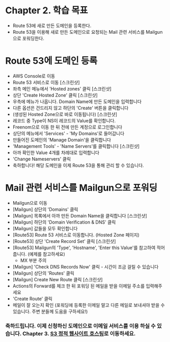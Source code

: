 # Chapter 2. 학습 목표
- Route 53에 새로 만든 도메인을 등록한다.
- Route 53을 이용해 새로 만든 도메인으로 요청되는 Mail 관련 서비스를 Mailgun으로 포워딩한다.

# Route 53에 도메인 등록
- AWS Console로 이동
- Route 53 서비스로 이동
[스크린샷]
- 좌측 메인 메뉴에서 'Hosted zones' 클릭
[스크린샷]
- 상단 'Create Hosted Zone' 클릭
[스크린샷]
- 우측에 메뉴가 나옵니다. Domain Name에 만든 도메인을 입력합니다
- 다른 옵션은 건드리지 않고 하단의 'Create' 버튼을 클릭합니다
- (생성된 Hosted Zone으로 바로 이동됩니다)
[스크린샷]
- 레코드 중 Type이 NS이 레코드의 Value를 확인합니다.
- Freenom으로 이동 한 뒤 전에 만든 계정으로 로그인합니다
- 상단의 메뉴에서 'Services' - 'My Domains'로 들어갑니다
- 만들어진 도메인의 'Manage Domain'을 클릭합니다
- 'Management Tools' - 'Name Servers'를 클릭합니다
[스크린샷]
- 아까 확인한 Value 4개를 차례대로 입력합니다
- 'Change Nameservers' 클릭
- 축하합니다! 해당 도메인을 이제 Route 53을 통해 관리 할 수 있습니다.

# Mail 관련 서비스를 Mailgun으로 포워딩
- Mailgun으로 이동
- [Mailgun] 상단의 'Domains' 클릭
- [Mailgun] 목록에서 아까 만든 Domain Name을 클릭합니다
[스크린샷]
- [Mailgun] 하단의 'Domain Verification & DNS' 클릭
- [Mailgun] 값들을 모두 확인합니다
- [Route53] Route 53 서비스로 이동합니다. (Hosted Zone 페이지)
- [Route53] 상단 'Create Record Set' 클릭
[스크린샷]
- [Route53] Mailgun의 'Type', 'Hostname', 'Enter this Value'를 참고하여 적어줍니다. (예제를 참고하세요)
	- MX 부분 주의
- [Mailgun] 'Check DNS Records Now' 클릭 - 시간이 조금 걸릴 수 있습니다
- [Mailgun] 상단의 'Routes' 클릭
- [Mailgun] Create New Route 클릭
[스크린샷]
- Actions의 Forward를 체크 한 뒤 포워딩 된 메일을 받을 이메일 주소를 입력해주세요
- 'Create Route' 클릭
- 메일이 잘 오는지 확인 (포워딩에 등록한 이메일 말고 다른 메일로 보내셔야 받을 수 있습니다. 주변 분들께 도움을 구하세요!)

### 축하드립니다. 이제 신청하신 도메인으로 이메일 서비스를 이용 하실 수 있습니다. Chapter 3. [S3 정적 웹사이트 호스팅](../3_s3/)로 이동하세요.
